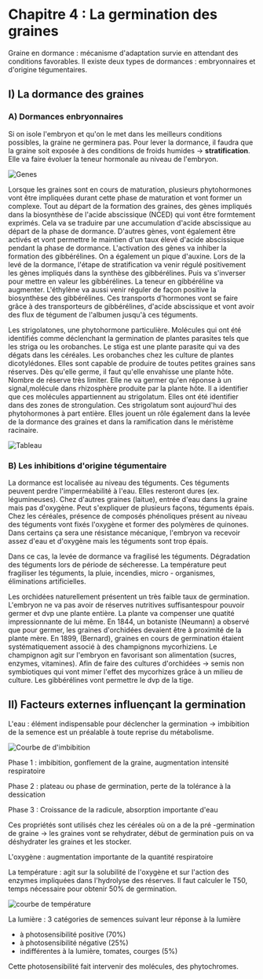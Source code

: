# Chapitre 4 : La germination des graines

Graine en dormance : mécanisme d'adaptation survie en attendant des conditions favorables. Il existe deux types de dormances : embryonnaires et d'origine tégumentaires.

## I) La dormance des graines

### A) Dormances enbryonnaires

Si on isole l'embryon et qu'on le met dans les meilleurs conditions possibles, la graine ne germinera pas. Pour lever la dormance, il faudra que la graine soit exposée à des conditions de froids humides -> **stratification**. Elle va faire évoluer la teneur hormonale au niveau de l'embryon.

![Genes](Images/genes.JPG)

Lorsque les graines sont en cours de maturation, plusieurs phytohormones vont être impliquées durant cette phase de maturation et vont former un complexe. Tout au départ de la formation des graines, des gènes impliqués dans la biosynthèse de l'acide abscissique (NCED) qui vont être formtement exprimés. Cela va se traduire par une accumulation d'acide abscissique au départ de la phase de dormance. D'autres gènes, vont également être activés et vont permettre le maintien d'un taux élevé d'acide abscissique pendant la phase de dormance. L'activation des gènes va inhiber la formation des gibbérélines. On a également un pique d'auxine.  Lors de la levé de la dormance, l'étape de stratification va venir régulé positivement les gènes impliqués dans la synthèse des gibbérélines. Puis va s'inverser pour mettre en valeur les gibbérélines. La teneur en gibbéréline va augmenter. L'éthylène va aussi venir réguler de façon positive la biosynthèse des gibbérélines. Ces transports d'hormones vont se faire grâce à des transporteurs de gibbérélines, d'acide abscissique et vont avoir des flux de tégument de l'albumen jusqu'à ces téguments.

Les strigolatones, une phytohormone particulière. Molécules qui ont été identifiés comme déclenchant la germination de plantes parasites tels que les striga ou les orobanches. Le stiga est une plante parasite qui va des dégats dans les céréales. Les orobanches chez les culture de plantes dicotylédones. Elles sont capable de produire de toutes petites graines sans réserves. Dès qu'elle germe, il faut qu'elle envahisse une plante hôte. Nombre de réserve très limiter. Elle ne va germer qu'en réponse à un signal,molécule dans rhizosphère produite par la plante hôte. Il a identifier que ces molécules appartiennent au strigolatum. Elles ont été identifier dans des zones de strongulation. Ces strigolatum sont aujourd'hui des phytohormones à part entière. Elles jouent un rôle également dans la levée de la dormance des graines et dans la ramification dans le méristème racinaire.

![Tableau](Images/vbr.JPG)

### B) Les inhibitions d'origine tégumentaire

La dormance est localisée au niveau des téguments. Ces téguments peuvent perdre l'imperméabilité à l'eau. Elles resteront dures (ex. légumineuses). Chez d'autres graines (laitue), entrée d'eau dans la graine mais pas d'oxygène. Peut s'expliquer de plusieurs façons, téguments épais. Chez les céréales, présence de composés phénoliques présent au niveau des téguments vont fixés l'oxygène et former des polymères de quinones. Dans certains ça sera une résistance mécanique, l'embryon va recevoir assez d'eau et d'oxygène mais les téguments sont trop épais.

Dans ce cas, la levée de dormance va fragilisé les téguments. Dégradation des téguments lors de période de sécheresse. La température peut fragiliser les téguments, la pluie, incendies, micro - organismes, éliminations artificielles.

Les orchidées naturellement présentent un très faible taux de germination. L'embryon ne va pas avoir de réserves nutritives suffisantespour pouvoir germer et dvp une plante entière. La plante va compenser une quatité impressionnante de lui même. En 1844, un botaniste (Neumann) a observé que pour germer, les graines d'orchidées devaient être à proximité de la plante mère. En 1899, (Bernard), graines en cours de germination étaient systématiquement associé à des champignons mycorhiziens. Le champignon agit sur l'embryon en favorisant son alimentation (sucres, enzymes, vitamines). Afin de faire des cultures d'orchidées -> semis non symbiotiques qui vont mimer l'effet des mycorhizes grâce à un milieu de culture. Les gibbérélines vont permettre le dvp de la tige.

## II) Facteurs externes influençant la germination

L'eau : élément indispensable pour déclencher la germination -> imbibition de la semence est un préalable à toute reprise du métabolisme.

![Courbe de d'imbibition](Images/courbe.JPG)

Phase 1 : imbibition, gonflement de la graine, augmentation intensité respiratoire

Phase 2 : plateau ou phase de germination, perte de la tolérance à la dessication

Phase 3 : Croissance de la radicule, absorption importante d'eau

Ces propriétés sont utilisés chez les céréales où on a de la pré -germination de graine -> les graines vont se rehydrater, début de germination puis on va déshydrater les graines et les stocker. 

L'oxygène : augmentation importante de la quantité respiratoire 

La température : agit sur la solubilité de l'oxygène et sur l'action des enzymes impliquées dans l'hydrolyse des réserves. Il faut calculer le T50, temps nécessaire pour obtenir 50% de germination.
 
![courbe de température](Images/t50.JPG)

La lumière : 3 catégories de semences suivant leur réponse à la lumière

* à photosensibilité positive (70%)
* à photosensibilité négative (25%)
* indifférentes à la lumière, tomates, courges (5%)

Cette photosensibilité fait intervenir des molécules, des phytochromes.